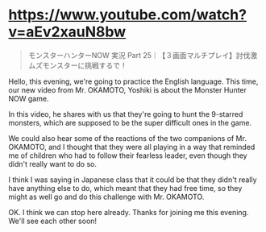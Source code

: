 # https://www.youtube.com/watch?v=aEv2xauN8bw

>  モンスターハンターNOW 実況 Part 25｜【３画面マルチプレイ】討伐激ムズモンスターに挑戦するで！ 

Hello, this evening, we're going to practice the English language. This time, our new video from Mr. OKAMOTO, Yoshiki is about the Monster Hunter NOW game. 

In this video, he shares with us that they're going to hunt the 9-starred monsters, which are supposed to be the super difficult ones in the game.

We could also hear some of the reactions of the two companions of Mr. OKAMOTO, and I thought that they were all playing in a way that reminded me of children who had to follow their fearless leader, even though they didn't really want to do so.

I think I was saying in Japanese class that it could be that they didn't really have anything else to do, which meant that they had free time, so they might as well go and do this challenge with Mr. OKAMOTO.

OK. I think we can stop here already. Thanks for joining me this evening. We'll see each other soon!
